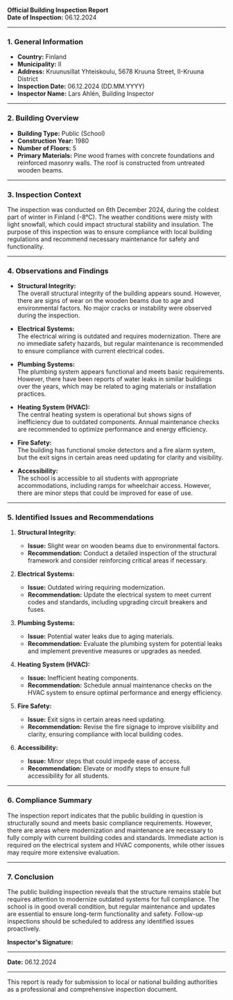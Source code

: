 

**Official Building Inspection Report**  
**Date of Inspection:** 06.12.2024  

---

### **1. General Information**

- **Country:** Finland  
- **Municipality:** II  
- **Address:** Kruunusillat Yhteiskoulu, 5678 Kruuna Street, II-Kruuna District  
- **Inspection Date:** 06.12.2024 (DD.MM.YYYY)  
- **Inspector Name:** Lars Ahlén, Building Inspector  

---

### **2. Building Overview**

- **Building Type:** Public (School)  
- **Construction Year:** 1980  
- **Number of Floors:** 5  
- **Primary Materials:** Pine wood frames with concrete foundations and reinforced masonry walls. The roof is constructed from untreated wooden beams.  

---

### **3. Inspection Context**

The inspection was conducted on 6th December 2024, during the coldest part of winter in Finland (-8°C). The weather conditions were misty with light snowfall, which could impact structural stability and insulation. The purpose of this inspection was to ensure compliance with local building regulations and recommend necessary maintenance for safety and functionality.

---

### **4. Observations and Findings**

- **Structural Integrity:**  
  The overall structural integrity of the building appears sound. However, there are signs of wear on the wooden beams due to age and environmental factors. No major cracks or instability were observed during the inspection.

- **Electrical Systems:**  
  The electrical wiring is outdated and requires modernization. There are no immediate safety hazards, but regular maintenance is recommended to ensure compliance with current electrical codes.

- **Plumbing Systems:**  
  The plumbing system appears functional and meets basic requirements. However, there have been reports of water leaks in similar buildings over the years, which may be related to aging materials or installation practices.

- **Heating System (HVAC):**  
  The central heating system is operational but shows signs of inefficiency due to outdated components. Annual maintenance checks are recommended to optimize performance and energy efficiency.

- **Fire Safety:**  
  The building has functional smoke detectors and a fire alarm system, but the exit signs in certain areas need updating for clarity and visibility.

- **Accessibility:**  
  The school is accessible to all students with appropriate accommodations, including ramps for wheelchair access. However, there are minor steps that could be improved for ease of use.

---

### **5. Identified Issues and Recommendations**

1. **Structural Integrity:**  
   - **Issue:** Slight wear on wooden beams due to environmental factors.  
   - **Recommendation:** Conduct a detailed inspection of the structural framework and consider reinforcing critical areas if necessary.

2. **Electrical Systems:**  
   - **Issue:** Outdated wiring requiring modernization.  
   - **Recommendation:** Update the electrical system to meet current codes and standards, including upgrading circuit breakers and fuses.

3. **Plumbing Systems:**  
   - **Issue:** Potential water leaks due to aging materials.  
   - **Recommendation:** Evaluate the plumbing system for potential leaks and implement preventive measures or upgrades as needed.

4. **Heating System (HVAC):**  
   - **Issue:** Inefficient heating components.  
   - **Recommendation:** Schedule annual maintenance checks on the HVAC system to ensure optimal performance and energy efficiency.

5. **Fire Safety:**  
   - **Issue:** Exit signs in certain areas need updating.  
   - **Recommendation:** Revise the fire signage to improve visibility and clarity, ensuring compliance with local building codes.

6. **Accessibility:**  
   - **Issue:** Minor steps that could impede ease of access.  
   - **Recommendation:** Elevate or modify steps to ensure full accessibility for all students.

---

### **6. Compliance Summary**

The inspection report indicates that the public building in question is structurally sound and meets basic compliance requirements. However, there are areas where modernization and maintenance are necessary to fully comply with current building codes and standards. Immediate action is required on the electrical system and HVAC components, while other issues may require more extensive evaluation.

---

### **7. Conclusion**

The public building inspection reveals that the structure remains stable but requires attention to modernize outdated systems for full compliance. The school is in good overall condition, but regular maintenance and updates are essential to ensure long-term functionality and safety. Follow-up inspections should be scheduled to address any identified issues proactively.

**Inspector's Signature:**  
_________________________  
**Date:** 06.12.2024  

--- 

This report is ready for submission to local or national building authorities as a professional and comprehensive inspection document.